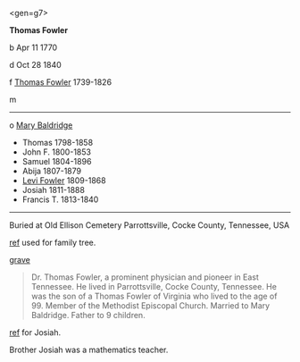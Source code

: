 <gen=g7>

<b>Thomas Fowler</b>

b Apr 11 1770

d Oct 28 1840

f [Thomas Fowler](../g8/thomas_fowler_1739.md) 1739-1826

m 

<hr>

o [Mary Baldridge](../g7/mary_baldridge.md)

- Thomas 1798-1858
- John F. 1800-1853
- Samuel 1804-1896
- Abija 1807-1879
- [Levi Fowler](../g6/levi_fowler.md) 1809-1868
- Josiah 1811-1888
- Francis T. 1813-1840

<hr>

Buried at Old Ellison Cemetery
Parrottsville, Cocke County, Tennessee, USA

[ref](http://freepages.rootsweb.com/~fowler/genealogy/combined/fam15054.htm)
used for family tree.

[grave](https://www.findagrave.com/memorial/49564731/thomas-fowler)

> Dr. Thomas Fowler, a prominent physician and pioneer in East Tennessee. He lived in Parrottsville, Cocke County, Tennessee. He was the son of a Thomas Fowler of Virginia who lived to the age of 99. Member of the Methodist Episcopal Church. Married to Mary Baldridge. Father to 9 children.
> 

[ref](https://wc.rootsweb.com/cgi-bin/igm.cgi?op=GET&db=head-wall&id=I21501) for Josiah.

Brother Josiah was a mathematics teacher.